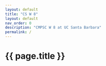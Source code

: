 ```yaml
---
layout: default
title: "CS W 8"
layout: default
nav_order: 0
description: "CMPSC W 8 at UC Santa Barbara"
permalink: /
---
```


# {{ page.title }}

